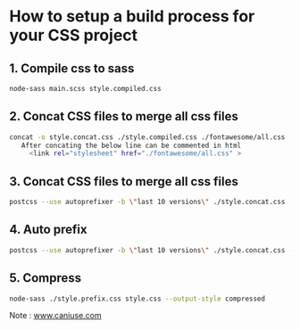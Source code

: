 # How to setup a build process for your CSS project


##    1. Compile css to sass
```sh
node-sass main.scss style.compiled.css
```

##    2. Concat CSS files to merge all css files

```bash
concat -o style.concat.css ./style.compiled.css ./fontawesome/all.css
   After concating the below line can be commented in html
     <link rel="stylesheet" href="./fontawesome/all.css" >
```      

##    3. Concat CSS files to merge all css files

```bash
postcss --use autoprefixer -b \"last 10 versions\" ./style.concat.css -o ./style.prefix.css
```

##    4. Auto prefix

```bash
postcss --use autoprefixer -b \"last 10 versions\" ./style.concat.css -o ./style.prefix.css
```

##   5.  Compress

```bash
node-sass ./style.prefix.css style.css --output-style compressed
```

Note : www.caniuse.com